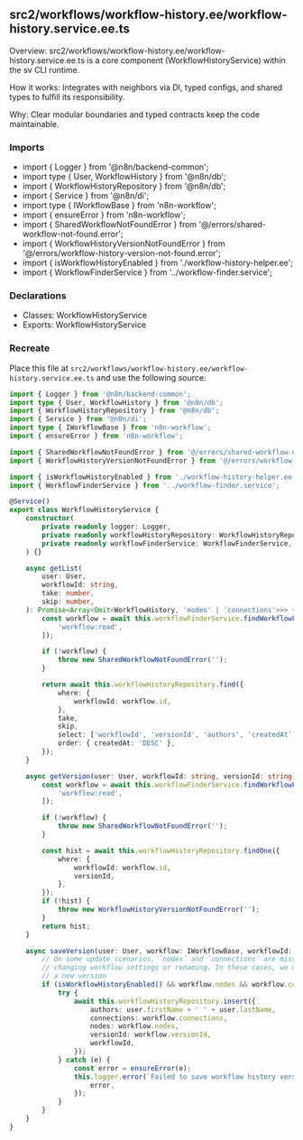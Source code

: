 ## src2/workflows/workflow-history.ee/workflow-history.service.ee.ts

Overview: src2/workflows/workflow-history.ee/workflow-history.service.ee.ts is a core component (WorkflowHistoryService) within the sv CLI runtime.

How it works: Integrates with neighbors via DI, typed configs, and shared types to fulfill its responsibility.

Why: Clear modular boundaries and typed contracts keep the code maintainable.

### Imports

- import { Logger } from '@n8n/backend-common';
- import type { User, WorkflowHistory } from '@n8n/db';
- import { WorkflowHistoryRepository } from '@n8n/db';
- import { Service } from '@n8n/di';
- import type { IWorkflowBase } from 'n8n-workflow';
- import { ensureError } from 'n8n-workflow';
- import { SharedWorkflowNotFoundError } from '@/errors/shared-workflow-not-found.error';
- import { WorkflowHistoryVersionNotFoundError } from '@/errors/workflow-history-version-not-found.error';
- import { isWorkflowHistoryEnabled } from './workflow-history-helper.ee';
- import { WorkflowFinderService } from '../workflow-finder.service';

### Declarations

- Classes: WorkflowHistoryService
- Exports: WorkflowHistoryService

### Recreate

Place this file at `src2/workflows/workflow-history.ee/workflow-history.service.ee.ts` and use the following source:

```ts
import { Logger } from '@n8n/backend-common';
import type { User, WorkflowHistory } from '@n8n/db';
import { WorkflowHistoryRepository } from '@n8n/db';
import { Service } from '@n8n/di';
import type { IWorkflowBase } from 'n8n-workflow';
import { ensureError } from 'n8n-workflow';

import { SharedWorkflowNotFoundError } from '@/errors/shared-workflow-not-found.error';
import { WorkflowHistoryVersionNotFoundError } from '@/errors/workflow-history-version-not-found.error';

import { isWorkflowHistoryEnabled } from './workflow-history-helper.ee';
import { WorkflowFinderService } from '../workflow-finder.service';

@Service()
export class WorkflowHistoryService {
	constructor(
		private readonly logger: Logger,
		private readonly workflowHistoryRepository: WorkflowHistoryRepository,
		private readonly workflowFinderService: WorkflowFinderService,
	) {}

	async getList(
		user: User,
		workflowId: string,
		take: number,
		skip: number,
	): Promise<Array<Omit<WorkflowHistory, 'nodes' | 'connections'>>> {
		const workflow = await this.workflowFinderService.findWorkflowForUser(workflowId, user, [
			'workflow:read',
		]);

		if (!workflow) {
			throw new SharedWorkflowNotFoundError('');
		}

		return await this.workflowHistoryRepository.find({
			where: {
				workflowId: workflow.id,
			},
			take,
			skip,
			select: ['workflowId', 'versionId', 'authors', 'createdAt', 'updatedAt'],
			order: { createdAt: 'DESC' },
		});
	}

	async getVersion(user: User, workflowId: string, versionId: string): Promise<WorkflowHistory> {
		const workflow = await this.workflowFinderService.findWorkflowForUser(workflowId, user, [
			'workflow:read',
		]);

		if (!workflow) {
			throw new SharedWorkflowNotFoundError('');
		}

		const hist = await this.workflowHistoryRepository.findOne({
			where: {
				workflowId: workflow.id,
				versionId,
			},
		});
		if (!hist) {
			throw new WorkflowHistoryVersionNotFoundError('');
		}
		return hist;
	}

	async saveVersion(user: User, workflow: IWorkflowBase, workflowId: string) {
		// On some update scenarios, `nodes` and `connections` are missing, such as when
		// changing workflow settings or renaming. In these cases, we don't want to save
		// a new version
		if (isWorkflowHistoryEnabled() && workflow.nodes && workflow.connections) {
			try {
				await this.workflowHistoryRepository.insert({
					authors: user.firstName + ' ' + user.lastName,
					connections: workflow.connections,
					nodes: workflow.nodes,
					versionId: workflow.versionId,
					workflowId,
				});
			} catch (e) {
				const error = ensureError(e);
				this.logger.error(`Failed to save workflow history version for workflow ${workflowId}`, {
					error,
				});
			}
		}
	}
}

```
